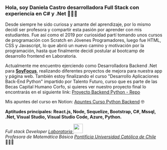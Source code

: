 ### Hola, soy Daniela Castro desarrolladora Full Stack con experiencia en C# y .Net 👩🏻‍💻

Desde siempre he sido curiosa y amante del aprendizaje, por lo mismo decidí ser profesora y compartir esta pasión por aprender con mis estudiantes. Fue así como el 2019 por curiosidad partí tomando unos cursos de programación con Scratch en Jóvenes Programadores, luego fue HTML, CSS y Javascript, lo que abrió un nuevo camino y motivación por la programación, hasta que finalmente decidí postular al bootcamp de desarrollo frontend en Laboratoria.

Actualmente me encuentro ejerciendo como Desarrolladora Backend .Net para <strong>[SoyFocus](https://www.soyfocus.com/)</strong>, realizando diferentes proyectos de mejora para nuestra app y página web. También estoy finalizando el curso "Desarrollo Aplicaciones Back-End Python" impartido por Talento Futuro, curso que es parte de las Becas Capital Humano Corfo, si quieres ver nuestro proyecto final lo encontrarás en el siguiente link: [Proyecto Backend Python - Repo](https://github.com/alva-ro/Reporte-SNA-2024)

Mis apuntes del curso en Notion: [Apuntes Curso Python Backend](https://achieved-fireman-c06.notion.site/Curso-Python-1500b515e6d080b9bb09f9426efcc619?pvs=74) 🤓


<strong> Aptitudes principales: React.js, Node, Sequelize, Bootstrap, C#, Mssql, .Net, Visual Studio, Visual Studio Code, Azure, Python. </strong>


<p><em> Full stack Developer  <a href="https://www.laboratoria.la/"> Laboratoria </a><img src="https://avatars.githubusercontent.com/u/7280695?s=200&v=4" width="30"></br>
Profesora de Matemática Básica <a href="https://www.uc.cl/">Pontificia Universidad Católica de Chile </a> </em> 👩🏻‍🏫 </p>

